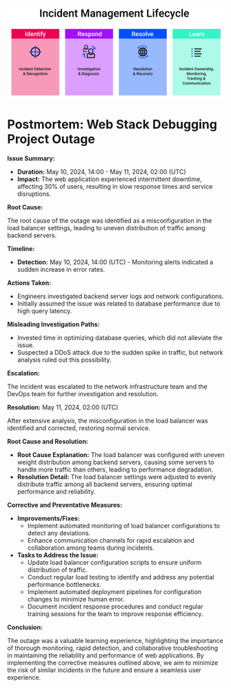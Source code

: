 ![Image](https://github.com/abdelrhman892/alx-system_engineering-devops/blob/master/0x19-postmortem/1_bSUlrrO7E83Eb85sAIiZrw.png)

# Postmortem: Web Stack Debugging Project Outage

**Issue Summary:**

- **Duration:** May 10, 2024, 14:00 - May 11, 2024, 02:00 (UTC)
- **Impact:** The web application experienced intermittent downtime, affecting 30% of users, resulting in slow response times and service disruptions.

**Root Cause:**

The root cause of the outage was identified as a misconfiguration in the load balancer settings, leading to uneven distribution of traffic among backend servers.

**Timeline:**

- **Detection:** May 10, 2024, 14:00 (UTC) - Monitoring alerts indicated a sudden increase in error rates.
  
**Actions Taken:**

- Engineers investigated backend server logs and network configurations.
- Initially assumed the issue was related to database performance due to high query latency.
  
**Misleading Investigation Paths:**

- Invested time in optimizing database queries, which did not alleviate the issue.
- Suspected a DDoS attack due to the sudden spike in traffic, but network analysis ruled out this possibility.
  
**Escalation:**

The incident was escalated to the network infrastructure team and the DevOps team for further investigation and resolution.

**Resolution:** May 11, 2024, 02:00 (UTC)

After extensive analysis, the misconfiguration in the load balancer was identified and corrected, restoring normal service.

**Root Cause and Resolution:**

- **Root Cause Explanation:** The load balancer was configured with uneven weight distribution among backend servers, causing some servers to handle more traffic than others, leading to performance degradation.
- **Resolution Detail:** The load balancer settings were adjusted to evenly distribute traffic among all backend servers, ensuring optimal performance and reliability.

**Corrective and Preventative Measures:**

- **Improvements/Fixes:**
  - Implement automated monitoring of load balancer configurations to detect any deviations.
  - Enhance communication channels for rapid escalation and collaboration among teams during incidents.
- **Tasks to Address the Issue:**
  - Update load balancer configuration scripts to ensure uniform distribution of traffic.
  - Conduct regular load testing to identify and address any potential performance bottlenecks.
  - Implement automated deployment pipelines for configuration changes to minimize human error.
  - Document incident response procedures and conduct regular training sessions for the team to improve response efficiency.

**Conclusion:**

The outage was a valuable learning experience, highlighting the importance of thorough monitoring, rapid detection, and collaborative troubleshooting in maintaining the reliability and performance of web applications. By implementing the corrective measures outlined above, we aim to minimize the risk of similar incidents in the future and ensure a seamless user experience.
